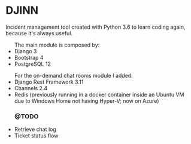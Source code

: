 # DJINN
Incident management tool created with Python 3.6 to learn coding again, because it's always useful. <br />
<ul>
  The main module is composed by:
  <li>Django 3</li>
  <li>Bootstrap 4</li>
  <li>PostgreSQL 12</li>
</ul>
<ul>
  For the on-demand chat rooms module I added:
  <li>Django Rest Framework 3.11</li>
  <li>Channels 2.4</li>
  <li>Redis (previously running in a docker container inside an Ubuntu VM due to Windows Home not having Hyper-V; now on Azure)</li>
</ul>

<ul>
  <h3>@TODO</h3>
  <li>Retrieve chat log</li>
  <li>Ticket status flow</li>
</ul>
